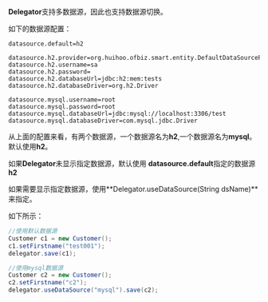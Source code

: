 **Delegator**支持多数据源，因此也支持数据源切换。

如下的数据源配置：

```
datasource.default=h2

datasource.h2.provider=org.huihoo.ofbiz.smart.entity.DefaultDataSourceProvider
datasource.h2.username=sa
datasource.h2.password=
datasource.h2.databaseUrl=jdbc:h2:mem:tests
datasource.h2.databaseDriver=org.h2.Driver

datasource.mysql.username=root
datasource.mysql.password=root
datasource.mysql.databaseUrl=jdbc:mysql://localhost:3306/test
datasource.mysql.databaseDriver=com.mysql.jdbc.Driver

```

从上面的配置来看，有两个数据源，一个数据源名为**h2**,一个数据源名为**mysql**。 默认使用**h2**。

如果**Delegator**未显示指定数据源，默认使用 **datasource.default**指定的数据源**h2**

如果需要显示指定数据源，使用**Delegator.useDataSource(String dsName)**来指定。

如下所示：

```java
//使用默认数据源
Customer c1 = new Customer();
c1.setFirstname("test001");
delegator.save(c1);

//使用mysql数据源
Customer c2 = new Customer();
c2.setFirstname("c2");
delegator.useDataSource("mysql").save(c2);

```